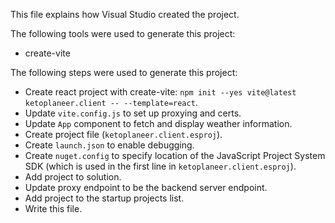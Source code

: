 This file explains how Visual Studio created the project.

The following tools were used to generate this project:
- create-vite

The following steps were used to generate this project:
- Create react project with create-vite: `npm init --yes vite@latest ketoplaneer.client -- --template=react`.
- Update `vite.config.js` to set up proxying and certs.
- Update `App` component to fetch and display weather information.
- Create project file (`ketoplaneer.client.esproj`).
- Create `launch.json` to enable debugging.
- Create `nuget.config` to specify location of the JavaScript Project System SDK (which is used in the first line in `ketoplaneer.client.esproj`).
- Add project to solution.
- Update proxy endpoint to be the backend server endpoint.
- Add project to the startup projects list.
- Write this file.
